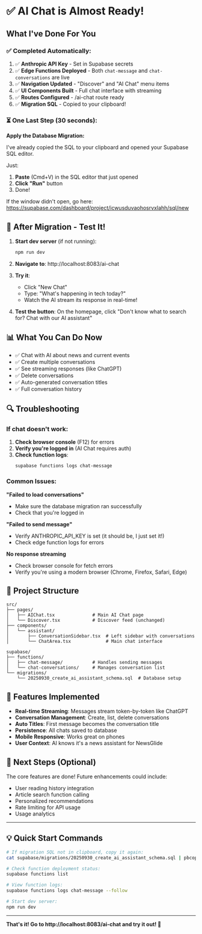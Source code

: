 # ✅ AI Chat is Almost Ready!

## What I've Done For You

### ✅ Completed Automatically:
1. ✅ **Anthropic API Key** - Set in Supabase secrets
2. ✅ **Edge Functions Deployed** - Both `chat-message` and `chat-conversations` are live
3. ✅ **Navigation Updated** - "Discover" and "AI Chat" menu items
4. ✅ **UI Components Built** - Full chat interface with streaming
5. ✅ **Routes Configured** - /ai-chat route ready
6. ✅ **Migration SQL** - Copied to your clipboard!

### ⏳ One Last Step (30 seconds):

**Apply the Database Migration:**

I've already copied the SQL to your clipboard and opened your Supabase SQL editor.

Just:
1. **Paste** (Cmd+V) in the SQL editor that just opened
2. **Click "Run"** button
3. Done!

If the window didn't open, go here: https://supabase.com/dashboard/project/icwusduvaohosrvxlahh/sql/new

## 🎉 After Migration - Test It!

1. **Start dev server** (if not running):
   ```bash
   npm run dev
   ```

2. **Navigate to**: http://localhost:8083/ai-chat

3. **Try it**:
   - Click "New Chat"
   - Type: "What's happening in tech today?"
   - Watch the AI stream its response in real-time!

4. **Test the button**: On the homepage, click "Don't know what to search for? Chat with our AI assistant"

## 📊 What You Can Do Now

- ✅ Chat with AI about news and current events
- ✅ Create multiple conversations
- ✅ See streaming responses (like ChatGPT)
- ✅ Delete conversations
- ✅ Auto-generated conversation titles
- ✅ Full conversation history

## 🔍 Troubleshooting

### If chat doesn't work:

1. **Check browser console** (F12) for errors
2. **Verify you're logged in** (AI Chat requires auth)
3. **Check function logs**:
   ```bash
   supabase functions logs chat-message
   ```

### Common Issues:

**"Failed to load conversations"**
- Make sure the database migration ran successfully
- Check that you're logged in

**"Failed to send message"**
- Verify ANTHROPIC_API_KEY is set (it should be, I just set it!)
- Check edge function logs for errors

**No response streaming**
- Check browser console for fetch errors
- Verify you're using a modern browser (Chrome, Firefox, Safari, Edge)

## 📁 Project Structure

```
src/
├── pages/
│   ├── AIChat.tsx              # Main AI Chat page
│   └── Discover.tsx            # Discover feed (unchanged)
├── components/
│   └── assistant/
│       ├── ConversationSidebar.tsx  # Left sidebar with conversations
│       └── ChatArea.tsx             # Main chat interface

supabase/
├── functions/
│   ├── chat-message/           # Handles sending messages
│   └── chat-conversations/     # Manages conversation list
└── migrations/
    └── 20250930_create_ai_assistant_schema.sql  # Database setup
```

## 🎯 Features Implemented

- **Real-time Streaming**: Messages stream token-by-token like ChatGPT
- **Conversation Management**: Create, list, delete conversations
- **Auto Titles**: First message becomes the conversation title
- **Persistence**: All chats saved to database
- **Mobile Responsive**: Works great on phones
- **User Context**: AI knows it's a news assistant for NewsGlide

## 🚀 Next Steps (Optional)

The core features are done! Future enhancements could include:

- User reading history integration
- Article search function calling
- Personalized recommendations
- Rate limiting for API usage
- Usage analytics

---

## 💡 Quick Start Commands

```bash
# If migration SQL not in clipboard, copy it again:
cat supabase/migrations/20250930_create_ai_assistant_schema.sql | pbcopy

# Check function deployment status:
supabase functions list

# View function logs:
supabase functions logs chat-message --follow

# Start dev server:
npm run dev
```

---

**That's it! Go to http://localhost:8083/ai-chat and try it out! 🎉**
